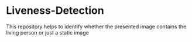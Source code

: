 # Liveness-Detection
This repository helps to identify whether the presented image contains the living person or just a static image
